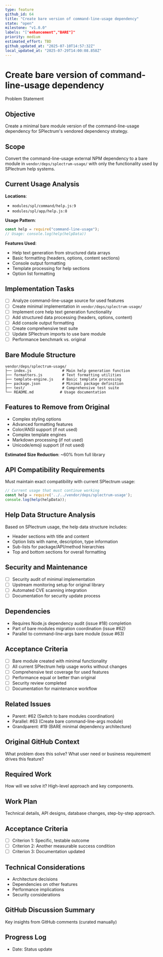 ```yaml
---
type: feature
github_id: 64
title: "Create bare version of command-line-usage dependency"
state: "open"
milestone: "v1.0.0"
labels: "["enhancement","BARE"]"
priority: medium
estimated_effort: TBD
github_updated_at: "2025-07-10T14:57:32Z"
local_updated_at: "2025-07-29T14:00:08.858Z"
---
```


# Create bare version of command-line-usage dependency

Problem Statement
## Objective
Create a minimal bare module version of the command-line-usage dependency for SPlectrum's vendored dependency strategy.

## Scope
Convert the command-line-usage external NPM dependency to a bare module in `vendor/deps/splectrum-usage/` with only the functionality used by SPlectrum help systems.

## Current Usage Analysis
**Locations**: 
- `modules/spl/command/help.js:9`
- `modules/spl/app/help.js:8`

**Usage Pattern**:
```javascript
const help = require("command-line-usage");
// Usage: console.log(help(helpData))
```

**Features Used**:
- Help text generation from structured data arrays
- Basic formatting (headers, options, content sections)
- Console output formatting
- Template processing for help sections
- Option list formatting

## Implementation Tasks
- [ ] Analyze command-line-usage source for used features
- [ ] Create minimal implementation in `vendor/deps/splectrum-usage/`
- [ ] Implement core help text generation functionality
- [ ] Add structured data processing (headers, options, content)
- [ ] Add console output formatting
- [ ] Create comprehensive test suite
- [ ] Update SPlectrum imports to use bare module
- [ ] Performance benchmark vs. original

## Bare Module Structure
```
vendor/deps/splectrum-usage/
├── index.js              # Main help generation function
├── formatters.js         # Text formatting utilities
├── template-engine.js    # Basic template processing
├── package.json          # Minimal package definition
├── test/                 # Comprehensive test suite
└── README.md            # Usage documentation
```

## Features to Remove from Original
- Complex styling options
- Advanced formatting features
- Color/ANSI support (if not used)
- Complex template engines
- Markdown processing (if not used)
- Unicode/emoji support (if not used)

**Estimated Size Reduction**: ~60% from full library

## API Compatibility Requirements
Must maintain exact compatibility with current SPlectrum usage:
```javascript
// Current usage that must continue working
const help = require('../../vendor/deps/splectrum-usage');
console.log(help(helpData));
```

## Help Data Structure Analysis
Based on SPlectrum usage, the help data structure includes:
- Header sections with title and content
- Option lists with name, description, type information
- Sub-lists for package/API/method hierarchies
- Top and bottom sections for overall formatting

## Security and Maintenance
- [ ] Security audit of minimal implementation
- [ ] Upstream monitoring setup for original library
- [ ] Automated CVE scanning integration
- [ ] Documentation for security update process

## Dependencies
- Requires Node.js dependency audit (issue #18) completion
- Part of bare modules migration coordination (issue #62)
- Parallel to command-line-args bare module (issue #63)

## Acceptance Criteria
- [ ] Bare module created with minimal functionality
- [ ] All current SPlectrum help usage works without changes
- [ ] Comprehensive test coverage for used features
- [ ] Performance equal or better than original
- [ ] Security review completed
- [ ] Documentation for maintenance workflow

## Related Issues
- Parent: #62 (Switch to bare modules coordination)
- Parallel: #63 (Create bare command-line-args module)
- Grandparent: #19 (BARE minimal dependency architecture)

## Original GitHub Context
What problem does this solve? What user need or business requirement drives this feature?

## Required Work
How will we solve it? High-level approach and key components.

## Work Plan
Technical details, API designs, database changes, step-by-step approach.

## Acceptance Criteria
- [ ] Criterion 1: Specific, testable outcome
- [ ] Criterion 2: Another measurable success condition
- [ ] Criterion 3: Documentation updated

## Technical Considerations
- Architecture decisions
- Dependencies on other features
- Performance implications
- Security considerations

## GitHub Discussion Summary
Key insights from GitHub comments (curated manually)

## Progress Log
- Date: Status update